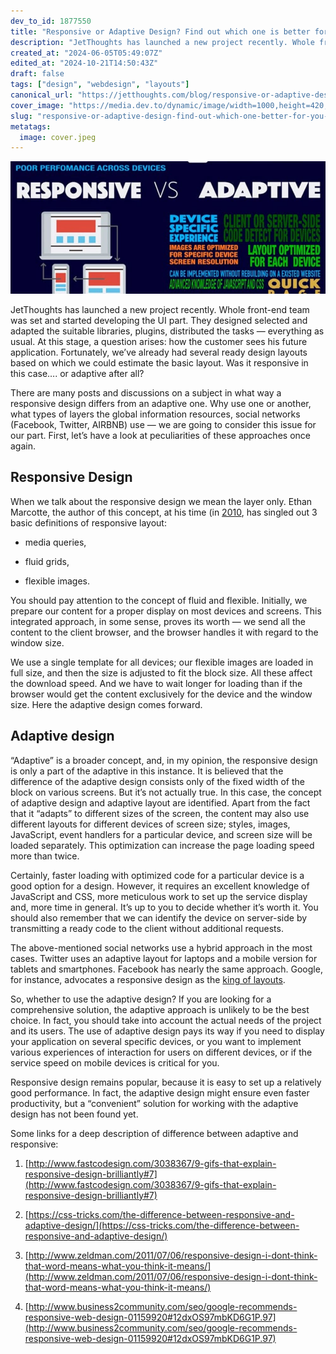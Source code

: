 ```yaml
---
dev_to_id: 1877550
title: "Responsive or Adaptive Design? Find out which one is better for you"
description: "JetThoughts has launched a new project recently. Whole front-end team was set and started..."
created_at: "2024-06-05T05:49:07Z"
edited_at: "2024-10-21T14:50:43Z"
draft: false
tags: ["design", "webdesign", "layouts"]
canonical_url: "https://jetthoughts.com/blog/responsive-or-adaptive-design-find-out-which-one-better-for-you-webdesign/"
cover_image: "https://media.dev.to/dynamic/image/width=1000,height=420,fit=cover,gravity=auto,format=auto/https%3A%2F%2Fraw.githubusercontent.com%2Fjetthoughts%2Fjetthoughts.github.io%2Fmaster%2Fstatic%2Fassets%2Fimg%2Fblog%2Fresponsive-or-adaptive-design-find-out-which-one-better-for-you-webdesign%2Ffile_0.jpeg"
slug: "responsive-or-adaptive-design-find-out-which-one-better-for-you-webdesign"
metatags:
  image: cover.jpeg
---
```

![](file_0.jpeg)

JetThoughts has launched a new project recently. Whole front-end team was set and started developing the UI part. They designed selected and adapted the suitable libraries, plugins, distributed the tasks — everything as usual. At this stage, a question arises: how the customer sees his future application. Fortunately, we’ve already had several ready design layouts based on which we could estimate the basic layout. Was it responsive in this case…. or adaptive after all?

There are many posts and discussions on a subject in what way a responsive design differs from an adaptive one. Why use one or another, what types of layers the global information resources, social networks (Facebook, Twitter, AIRBNB) use — we are going to consider this issue for our part. First, let’s have a look at peculiarities of these approaches once again.

## Responsive Design

When we talk about the responsive design we mean the layer only. Ethan Marcotte, the author of this concept, at his time (in [2010](http://alistapart.com/article/responsive-web-design), has singled out 3 basic definitions of responsive layout:

* media queries,

* fluid grids,

* flexible images.

You should pay attention to the concept of fluid and flexible. Initially, we prepare our content for a proper display on most devices and screens. This integrated approach, in some sense, proves its worth — we send all the content to the client browser, and the browser handles it with regard to the window size.

We use a single template for all devices; our flexible images are loaded in full size, and then the size is adjusted to fit the block size. All these affect the download speed. And we have to wait longer for loading than if the browser would get the content exclusively for the device and the window size. Here the adaptive design comes forward.

## Adaptive design

“Adaptive” is a broader concept, and, in my opinion, the responsive design is only a part of the adaptive in this instance. It is believed that the difference of the adaptive design consists only of the fixed width of the block on various screens. But it’s not actually true. In this case, the concept of adaptive design and adaptive layout are identified. Apart from the fact that it “adapts” to different sizes of the screen, the content may also use different layouts for different devices of screen size; styles, images, JavaScript, event handlers for a particular device, and screen size will be loaded separately. This optimization can increase the page loading speed more than twice.

Certainly, faster loading with optimized code for a particular device is a good option for a design. However, it requires an excellent knowledge of JavaScript and CSS, more meticulous work to set up the service display and, more time in general. It’s up to you to decide whether it’s worth it. You should also remember that we can identify the device on server-side by transmitting a ready code to the client without additional requests.

The above-mentioned social networks use a hybrid approach in the most cases. Twitter uses an adaptive layout for laptops and a mobile version for tablets and smartphones. Facebook has nearly the same approach. Google, for instance, advocates a responsive design as the [king of layouts](http://www.socialmediatoday.com/technology-data/2015-02-18/why-google-recommends-responsive-web-design).

So, whether to use the adaptive design? If you are looking for a comprehensive solution, the adaptive approach is unlikely to be the best choice. In fact, you should take into account the actual needs of the project and its users. The use of adaptive design pays its way if you need to display your application on several specific devices, or you want to implement various experiences of interaction for users on different devices, or if the service speed on mobile devices is critical for you.

Responsive design remains popular, because it is easy to set up a relatively good performance. In fact, the adaptive design might ensure even faster productivity, but a “convenient” solution for working with the adaptive design has not been found yet.

Some links for a deep description of difference between adaptive and responsive:

 1. [http://www.fastcodesign.com/3038367/9-gifs-that-explain-responsive-design-brilliantly#7](http://www.fastcodesign.com/3038367/9-gifs-that-explain-responsive-design-brilliantly#7)

 2. [https://css-tricks.com/the-difference-between-responsive-and-adaptive-design/](https://css-tricks.com/the-difference-between-responsive-and-adaptive-design/)

 3. [http://www.zeldman.com/2011/07/06/responsive-design-i-dont-think-that-word-means-what-you-think-it-means/](http://www.zeldman.com/2011/07/06/responsive-design-i-dont-think-that-word-means-what-you-think-it-means/)

 4. [http://www.business2community.com/seo/google-recommends-responsive-web-design-01159920#12dxOS97mbKD6G1P.97](http://www.business2community.com/seo/google-recommends-responsive-web-design-01159920#12dxOS97mbKD6G1P.97)

